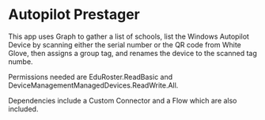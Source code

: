 # Autopilot Prestager

This app uses Graph to gather a list of schools, list the Windows Autopilot Device by scanning either the serial number or the QR code from White Glove, then assigns a group tag, and renames the device to the scanned tag numbe.

Permissions needed are EduRoster.ReadBasic and DeviceManagementManagedDevices.ReadWrite.All.

Dependencies include a Custom Connector and a Flow which are also included.
